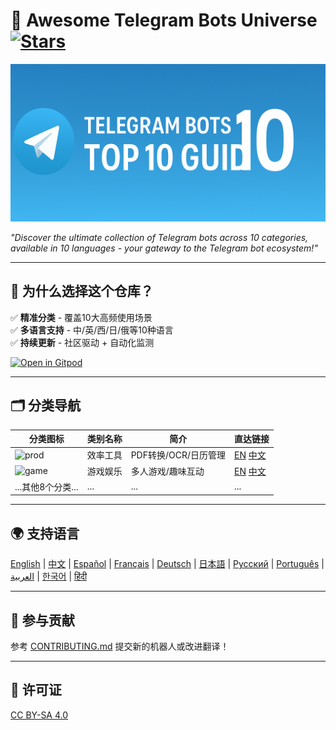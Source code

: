 # 🚀 Awesome Telegram Bots Universe [![Stars](https://img.shields.io/github/stars/yourusername/awesome-telegram-bots-universe?style=social)](https://github.com/yourusername/awesome-telegram-bots-universe)

![Banner](assets/banner.png)

*"Discover the ultimate collection of Telegram bots across 10 categories, available in 10 languages - your gateway to the Telegram bot ecosystem!"*

---

## 🌟 为什么选择这个仓库？
✅ **精准分类** - 覆盖10大高频使用场景  
✅ **多语言支持** - 中/英/西/日/俄等10种语言  
✅ **持续更新** - 社区驱动 + 自动化监测  

[![Open in Gitpod](https://gitpod.io/button/open-in-gitpod.svg)](https://gitpod.io/#https://github.com/yourusername/awesome-telegram-bots-universe)

---

## 🗂️ 分类导航
| 分类图标 | 类别名称       | 简介                  | 直达链接          |
|----------|----------------|-----------------------|-------------------|
| ![prod](assets/icons/productivity.png) | 效率工具       | PDF转换/OCR/日历管理  | [EN](#) [中文](#) |
| ![game](assets/icons/gaming.png)       | 游戏娱乐       | 多人游戏/趣味互动     | [EN](#) [中文](#) |
| ...其他8个分类...                      | ...            | ...                   | ...               |

---

## 🌍 支持语言
[English](languages/EN.md) | [中文](languages/ZH.md) | [Español](languages/ES.md) |  [Français](languages/FR.md) | [Deutsch](languages/DE.md) | [日本語](languages/JA.md) |  [Русский](languages/RU.md) | [Português](languages/PT.md) | [العربية](languages/AR.md) |  [한국어](languages/KO.md) | [हिंदी](languages/HI.md)

---

## 🤝 参与贡献
参考 [CONTRIBUTING.md](CONTRIBUTING.md) 提交新的机器人或改进翻译！

---

## 📜 许可证
[CC BY-SA 4.0](https://creativecommons.org/licenses/by-sa/4.0/)
